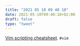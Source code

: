 ```yaml
---
title: "2021 05 10 09 40 18"
date: 2021-05-10T09:40:18+02:00
draft: false
type: "tweet"
---
```

[Vim scripting cheatsheet](https://devhints.io/vimscript). `#vim`
